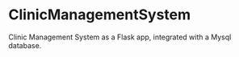 # ClinicManagementSystem
Clinic Management System as a Flask app, integrated with a Mysql database.
